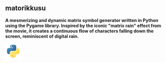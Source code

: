 ## matorikkusu

**A mesmerizing and dynamic matrix symbol generator written in Python using the Pygame library. Inspired by the iconic "matrix rain" effect from the movie, it creates a continuous flow of characters falling down the screen, reminiscent of digital rain.**

  <a href="https://www.python.org" target="_blank" rel="noreferrer">
    <img src="https://raw.githubusercontent.com/devicons/devicon/master/icons/python/python-original.svg" alt="python"
      width="50" height="50" />
